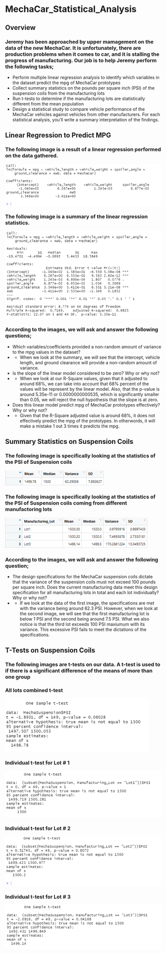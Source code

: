 # MechaCar_Statistical_Analysis

## Overview
### Jeremy has been approached by upper mamagement on the data of the new MechaCar. It is unfortunately, there are production problems when it comes to car, and it is stalling the progress of manufacturing. Our job is to help Jeremy perform the following tasks;
* Perform multiple linear regression analysis to identify which variables in the dataset predict the mpg of MechaCar prototypes
* Collect summary statistics on the pounds per square inch (PSI) of the suspension coils from the manufacturing lots
* Run t-tests to determine if the manufacturing lots are statistically different from the mean population
* Design a statistical study to compare vehicle performance of the MechaCar vehicles against vehicles from other manufacturers. For each statistical analysis, you’ll write a summary interpretation of the findings.
## Linear Regression to Predict MPG
### The following image is a result of a linear regression performed on the data gathered.
![Linear Regression](https://raw.githubusercontent.com/Greekman12490/MechaCar_Statistical_Analysis/main/images/Mecha_Linear_Regression.PNG)
### The following image is a summary of the linear regression statistics.
![Summary PSquare](https://raw.githubusercontent.com/Greekman12490/MechaCar_Statistical_Analysis/main/images/Mecha_Summary_PValue_RSquared.PNG)
### According to the images, we will ask and answer the following questions;
* Which variables/coefficients provided a non-random amount of variance to the mpg values in the dataset?
* * When we look at the summary, we will see that the intercept, vehicle length, and ground clearance will provide a non-random amount of variance.
* Is the slope of the linear model considered to be zero? Why or why not?
* * When we look at our R-Square values, given that it adjusted to around 68%, we can take into account that 68% percent of the values will be represent by the linear model. Also, that the p-value is around 5.35e-11 or 0.0000000000535, which is significantly smaller than 0.05, we will reject the null hypothesis that the slope is at zero.
* Does this linear model predict mpg of MechaCar prototypes effectively? Why or why not?
* * Given that the R-Square adjusted value is around 68%, it does not effectively predict the mpg of the prototypes. In otherwords, it will make a mistake 1 out 3 times it predicts the mpg.
## Summary Statistics on Suspension Coils
### The following image is specifically looking at the statistics of the PSI of Suspension coils
![PSI Summary](https://raw.githubusercontent.com/Greekman12490/MechaCar_Statistical_Analysis/main/images/MechaSuspension_PSISummary.PNG)
### The following image is specifically looking at the statistics of the PSI of Suspension coils coming from different manufactoring lots
![Lot Summary](https://raw.githubusercontent.com/Greekman12490/MechaCar_Statistical_Analysis/main/images/MechaSuspension_LotSummary.PNG)
### According to the images, we will ask and answer the following question;
* The design specifications for the MechaCar suspension coils dictate that the variance of the suspension coils must not exceed 100 pounds per square inch. Does the current manufacturing data meet this design specification for all manufacturing lots in total and each lot individually? Why or why not?
* * If we look at the data of the first image, the specifications are met with the variance being around 62.3 PSI. However, when we look at the second image, we will see that the first manufacturing lot is below 1 PSI and the second being around 7.5 PSI. What we also notice is that the third lot exceeds 100 PSI maxiumum with its variance. This excessive PSI fails to meet the dictations of the specifications. 
## T-Tests on Suspension Coils
### The following images are t-tests on our data. A t-test is used to if there is a significant difference of the means of more than one group

### All lots combined t-test
![T-Test](https://raw.githubusercontent.com/Greekman12490/MechaCar_Statistical_Analysis/main/images/t-test%20all%20lots.PNG)
### Individual t-test for Lot # 1
![Lot1](https://raw.githubusercontent.com/Greekman12490/MechaCar_Statistical_Analysis/main/images/lot1_t-test.PNG)
### Individual t-test for Lot # 2
![Lot2](https://raw.githubusercontent.com/Greekman12490/MechaCar_Statistical_Analysis/main/images/lot2_t-test.PNG)
### Individual t-test for Lot # 3
![Lot3](https://raw.githubusercontent.com/Greekman12490/MechaCar_Statistical_Analysis/main/images/lot3_t-test.PNG)
